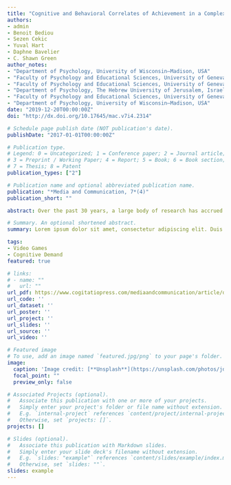 ```yaml
---
title: "Cognitive and Behavioral Correlates of Achievement in a Complex Multi-Player Video Game"
authors:
- admin
- Benoit Bediou
- Sezen Cekic
- Yuval Hart
- Daphne Bavelier
- C. Shawn Green
author_notes:
- "Department of Psychology, University of Wisconsin—Madison, USA"
- "Faculty of Psychology and Educational Sciences, University of Geneva, Switzerland"
- "Faculty of Psychology and Educational Sciences, University of Geneva, Switzerland"
- "Department of Psychology, The Hebrew University of Jerusalem, Israel"
- "Faculty of Psychology and Educational Sciences, University of Geneva, Switzerland"
- "Department of Psychology, University of Wisconsin—Madison, USA"
date: "2019-12-20T00:00:00Z"
doi: "http://dx.doi.org/10.17645/mac.v7i4.2314"

# Schedule page publish date (NOT publication's date).
publishDate: "2017-01-01T00:00:00Z"

# Publication type.
# Legend: 0 = Uncategorized; 1 = Conference paper; 2 = Journal article;
# 3 = Preprint / Working Paper; 4 = Report; 5 = Book; 6 = Book section;
# 7 = Thesis; 8 = Patent
publication_types: ["2"]

# Publication name and optional abbreviated publication name.
publication: "*Media and Communication, 7*(4)"
publication_short: ""

abstract: Over the past 30 years, a large body of research has accrued demonstrating that video games are capable of placing substantial demands on the human cognitive, emotional, physical, and social processing systems. Within the cognitive realm, playing games belonging to one particular genre, known as the action video game genre, has been consistently linked with demands on a host of cognitive abilities including perception, top-down attention, multitasking, and spatial cognition. More recently, a number of new game genres have emerged that, while different in many ways from “traditional” action games, nonetheless seem likely to load upon similar cognitive processes. One such example is the multiplayer online battle arena genre (MOBA), which involves a mix of action and real-time strategy characteristics. Here, a sample of over 500 players of the MOBA game League of Legends completed a large battery of cognitive tasks. Positive associations were observed between League of Legends performance (quantified by participants’ in-game match-making rating) and a number of cognitive abilities consistent with those observed in the existing action video game literature, including speed of processing and attentional abilities. Together, our results document a rich pattern of cognitive abilities associated with high levels of League of Legends performance and suggest similarities between MOBAs and action video games in terms of their cognitive demands.

# Summary. An optional shortened abstract.
summary: Lorem ipsum dolor sit amet, consectetur adipiscing elit. Duis posuere tellus ac convallis placerat. Proin tincidunt magna sed ex sollicitudin condimentum.

tags:
- Video Games
- Cognitive Demand
featured: true

# links:
# - name: ""
#   url: ""
url_pdf: https://www.cogitatiopress.com/mediaandcommunication/article/download/2314/2314
url_code: ''
url_dataset: ''
url_poster: ''
url_project: ''
url_slides: ''
url_source: ''
url_video: ''

# Featured image
# To use, add an image named `featured.jpg/png` to your page's folder. 
image:
  caption: 'Image credit: [**Unsplash**](https://unsplash.com/photos/jdD8gXaTZsc)'
  focal_point: ""
  preview_only: false

# Associated Projects (optional).
#   Associate this publication with one or more of your projects.
#   Simply enter your project's folder or file name without extension.
#   E.g. `internal-project` references `content/project/internal-project/index.md`.
#   Otherwise, set `projects: []`.
projects: []

# Slides (optional).
#   Associate this publication with Markdown slides.
#   Simply enter your slide deck's filename without extension.
#   E.g. `slides: "example"` references `content/slides/example/index.md`.
#   Otherwise, set `slides: ""`.
slides: example
---
```

